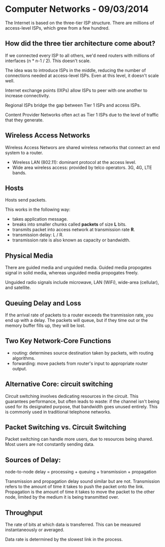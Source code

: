 # Computer Networks - 09/03/2014

The Internet is based on the three-tier ISP structure. There are millions of
access-level ISPs, which grew from a few hundred.

## How did the three tier architecture come about?
If we connected every ISP to all others, we'd need routers with millions of
interfaces (n * n-1 / 2). This doesn't scale.

The idea was to introduce ISPs in the middle, reducing the number of connections
needed at access-level ISPs. Even at this level, it doesn't scale well.

Internet exchange points (IXPs) allow ISPs to peer with one another to increase
connectivity.

Regional ISPs bridge the gap between Tier 1 ISPs and access ISPs.

Content Provider Networks often act as Tier 1 ISPs due to the level of traffic
that they generate.

## Wireless Access Networks
Wireless Access Networs are shared wireless networks that connect an end system
to a router.

* Wireless LAN (802.11): dominant protocol at the access level.
* Wide area wireless access: provided by telco operators. 3G, 4G, LTE bands.

## Hosts
Hosts send packets.

This works in the following way:
* takes application message.
* breaks into smaller chunks called **packets** of size **L** bits.
* transmits packet into access network at transmission rate **R**.
* transmission delay: L / R.
* transmission rate is also known as capacity or bandwidth.

## Physical Media
There are guided media and unguided media. Guided media propogates signal in
solid media, whereas unguided media propogates freely.

Unguided radio signals include microwave, LAN (WiFi), wide-area (cellular), and
satellite.

## Queuing Delay and Loss
If the arrival rate of packets to a router exceeds the tranmission rate, you end
up with a delay. The packets will queue, but if they time out or the memory
buffer fills up, they will be lost.

## Two Key Network-Core Functions
* routing: determines source destination taken by packets, with routing
    algorithms.
* forwarding: move packets from router's input to appropriate router output.

## Alternative Core: circuit switching
Circuit switching involves dedicating resources in the circuit. This guarantees
performance, but often leads to waste: if the channel isn't being used for its
designated purpose, that bandwidth goes unused entirely. This is commonly used
in traditional telephone networks.

## Packet Switching vs. Circuit Switching
Packet switching can handle more users, due to resources being shared. Most
users are not constantly sending data.

## Sources of Delay:
node-to-node delay = processing + queuing + transmission + propagation

Transmission and propagation delay sound similar but are not. Transmission
refers to the amount of time it takes to push the packet onto the link.
Propagation is the amount of time it takes to move the packet to the other node,
limited by the medium it is being transmitted over.

## Throughput
The rate of bits at which data is transferred. This can be measured
instantaneously or averaged.

Data rate is determined by the slowest link in the process.

